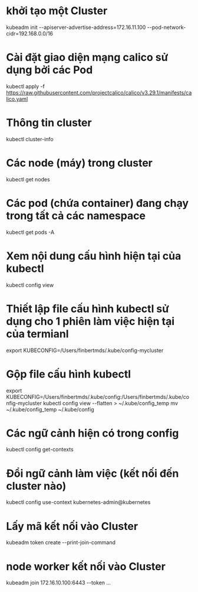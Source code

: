# khởi tạo một Cluster
kubeadm init --apiserver-advertise-address=172.16.11.100 --pod-network-cidr=192.168.0.0/16

# Cài đặt giao diện mạng calico sử dụng bởi các Pod
kubectl apply -f https://raw.githubusercontent.com/projectcalico/calico/v3.29.1/manifests/calico.yaml

# Thông tin cluster
kubectl cluster-info

# Các node (máy) trong cluster
kubectl get nodes

# Các pod (chứa container) đang chạy trong tất cả các namespace
kubectl get pods -A

# Xem nội dung cấu hình hiện tại của kubectl
kubectl config view

# Thiết lập file cấu hình kubectl sử dụng cho 1 phiên làm việc hiện tại của termianl
export KUBECONFIG=/Users/finbertmds/.kube/config-mycluster

# Gộp file cấu hình kubectl
export KUBECONFIG=/Users/finbertmds/.kube/config:/Users/finbertmds/.kube/config-mycluster
kubectl config view --flatten > ~/.kube/config_temp
mv ~/.kube/config_temp ~/.kube/config

# Các ngữ cảnh hiện có trong config
kubectl config get-contexts

# Đổi ngữ cảnh làm việc (kết nối đến cluster nào)
kubectl config use-context kubernetes-admin@kubernetes

# Lấy mã kết nối vào Cluster
kubeadm token create --print-join-command

# node worker kết nối vào Cluster
kubeadm join 172.16.10.100:6443 --token ...
